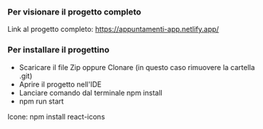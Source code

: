 ### Per visionare il progetto completo

Link al progetto completo: https://appuntamenti-app.netlify.app/


### Per installare il progettino
- Scaricare il file Zip oppure Clonare (in questo caso rimuovere la cartella .git)
- Aprire il progetto nell'IDE
- Lanciare comando dal terminale npm install
- npm run start

Icone: npm install react-icons
